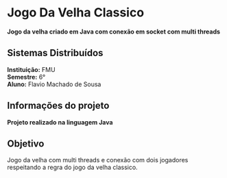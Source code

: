 # Jogo Da Velha Classico
**Jogo da velha criado em Java com conexão em socket com multi threads**<br>

## Sistemas Distribuídos
**Instituição:** FMU <br>
**Semestre:** 6° <br>
**Aluno:** Flavio Machado de Sousa <br>

## Informações do projeto
**Projeto realizado na linguagem Java**<br>

## Objetivo 
Jogo da velha com multi threads e conexão com dois jogadores respeitando a regra do jogo da velha classico.